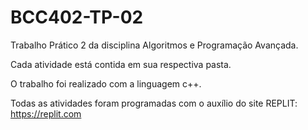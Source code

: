 # BCC402-TP-02
Trabalho Prático 2 da disciplina Algoritmos e Programação Avançada.

Cada atividade está contida em sua respectiva pasta.

O trabalho foi realizado com a linguagem c++.

Todas as atividades foram programadas com o auxílio do site REPLIT: https://replit.com